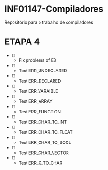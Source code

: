 # INF01147-Compiladores
Repositório para o trabalho de compiladores

# ETAPA 4

- [ ] - Fix problems of E3
- [ ] - Test ERR_UNDECLARED
- [ ] - Test ERR_DECLARED
- [ ] - Test ERR_VARAIBLE
- [ ] - Test ERR_ARRAY
- [ ] - Test ERR_FUNCTION
- [ ] - Test ERR_CHAR_TO_INT
- [ ] - Test ERR_CHAR_TO_FLOAT
- [ ] - Test ERR_CHAR_TO_BOOL
- [ ] - Test ERR_CHAR_VECTOR
- [ ] - Test ERR_X_TO_CHAR
